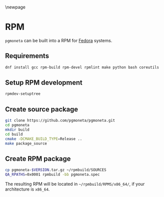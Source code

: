 \newpage

# RPM

`pgmoneta` can be built into a RPM for [Fedora](https://getfedora.org/) systems.

## Requirements

```sh
dnf install gcc rpm-build rpm-devel rpmlint make python bash coreutils diffutils patch rpmdevtools chrpath
```

## Setup RPM development

```sh
rpmdev-setuptree
```

## Create source package

```sh
git clone https://github.com/pgmoneta/pgmoneta.git
cd pgmoneta
mkdir build
cd build
cmake -DCMAKE_BUILD_TYPE=Release ..
make package_source
```

## Create RPM package

```sh
cp pgmoneta-$VERSION.tar.gz ~/rpmbuild/SOURCES
QA_RPATHS=0x0001 rpmbuild -bb pgmoneta.spec
```

The resulting RPM will be located in `~/rpmbuild/RPMS/x86_64/`, if your architecture is `x86_64`.
